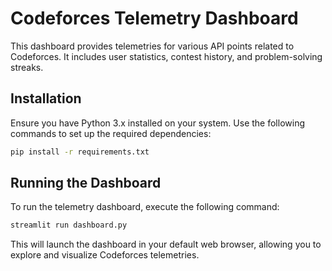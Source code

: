 # Codeforces Telemetry Dashboard

This dashboard provides telemetries for various API points related to Codeforces. It includes user statistics, contest history, and problem-solving streaks.

## Installation

Ensure you have Python 3.x installed on your system. Use the following commands to set up the required dependencies:

```bash
pip install -r requirements.txt
```

## Running the Dashboard
To run the telemetry dashboard, execute the following command:

```bash
streamlit run dashboard.py
```

This will launch the dashboard in your default web browser, allowing you to explore and visualize Codeforces telemetries.